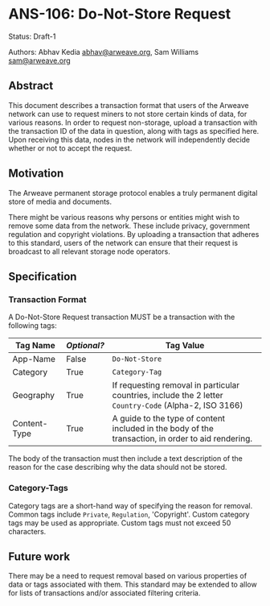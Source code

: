 # ANS-106: Do-Not-Store Request

Status: Draft-1

Authors: Abhav Kedia <abhav@arweave.org>, Sam Williams <sam@arweave.org>

## Abstract

This document describes a transaction format that users of the Arweave network can use to request miners to not store certain kinds of data, for various reasons. In order to request non-storage, upload a transaction with the transaction ID of the data in question, along with tags as specified here. Upon receiving this data, nodes in the network will independently decide whether or not to accept the request. 

## Motivation
The Arweave permanent storage protocol enables a truly permanent digital store of media and documents. 

There might be various reasons why persons or entities might wish to remove some data from the network. These include privacy, government regulation and copyright violations. By uploading a transaction that adheres to this standard, users of the network can ensure that their request is broadcast to all relevant storage node operators.

## Specification

### Transaction Format

A Do-Not-Store Request transaction MUST be a transaction with the following tags:

| Tag Name | _Optional?_ | Tag Value |
|---|---|---|
|App-Name|False|`Do-Not-Store`|
|Category|True|`Category-Tag`|
|Geography|True|If requesting removal in particular countries, include the 2 letter `Country-Code` (Alpha-2, ISO 3166)|
|Content-Type|True|A guide to the type of content included in the body of the transaction, in order to aid rendering.|

The body of the transaction must then include a text description of the reason for the case describing why the data should not be stored.

### Category-Tags

Category tags are a short-hand way of specifying the reason for removal. Common tags include `Private`, `Regulation`, 'Copyright'. Custom category tags may be used as appropriate. Custom tags must not exceed 50 characters. 

## Future work
There may be a need to request removal based on various properties of data or tags associated with them. This standard may be extended to allow for lists of transactions and/or associated filtering criteria. 
